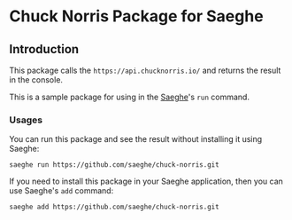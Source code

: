 # Chuck Norris Package for Saeghe

## Introduction

This package calls the `https://api.chucknorris.io/` and returns the result in the console.

This is a sample package for using in the [Saeghe](https://saeghe.com)'s `run` command.

### Usages

You can run this package and see the result without installing it using Saeghe:

```shell
saeghe run https://github.com/saeghe/chuck-norris.git
```

If you need to install this package in your Saeghe application, then you can use Saeghe's `add` command:

```shell
saeghe add https://github.com/saeghe/chuck-norris.git
```
